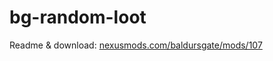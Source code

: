 # bg-random-loot

Readme & download: [nexusmods.com/baldursgate/mods/107](https://www.nexusmods.com/baldursgate/mods/107)
